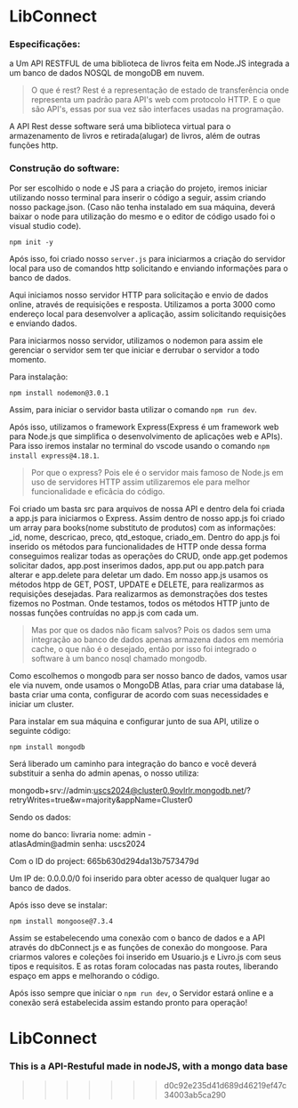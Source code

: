 # LibConnect

### Especificações:
a
Um API RESTFUL de uma biblioteca de livros feita em Node.JS integrada a um banco de dados NOSQL de mongoDB em nuvem.

> O que é rest? Rest é a representação de estado de transferência onde representa um padrão para API's web com protocolo HTTP.
> E o que são API's, essas por sua vez são interfaces usadas na programação. 

A API Rest desse software será uma biblioteca virtual para o armazenamento de livros e retirada(alugar) de livros, além de outras funções http.

### Construção do software: 

Por ser escolhido o node e JS para a criação do projeto, iremos iniciar utilizando nosso terminal para inserir o código a seguir, assim criando nosso package.json. (Caso não tenha instalado em sua máquina, deverá baixar o node para utilização do mesmo e o editor de código usado foi o visual studio code).

~~~terminal
npm init -y 
~~~ 

Após isso, foi criado nosso `server.js` para iniciarmos a criação do servidor local para uso de comandos http solicitando e enviando informações para o banco de dados. 

Aqui iniciamos nosso servidor HTTP para solicitação e envio de dados online, através de requisições e resposta. Utilizamos a porta 3000 como endereço local para desenvolver a aplicação, assim solicitando requisições e enviando dados. 

Para iniciarmos nosso servidor, utilizamos o nodemon para assim ele gerenciar o servidor sem ter que iniciar e derrubar o servidor a todo momento. 

Para instalação:
~~~terminal
npm install nodemon@3.0.1
~~~ 

Assim, para iniciar o servidor basta utilizar o comando `npm run dev`. 

Após isso, utilizamos o framework Express(Express é um framework web para Node.js que simplifica o desenvolvimento de aplicações web e APIs). Para isso iremos instalar no terminal do vscode usando o comando `npm install express@4.18.1`. 

>Por que o express? Pois ele é o servidor mais famoso de Node.js em uso de servidores HTTP assim utilizaremos ele para melhor funcionalidade e eficâcia do código. 

Foi criado um basta src para arquivos de nossa API e dentro dela foi criada a app.js para iniciarmos o Express. Assim dentro de nosso app.js foi criado um array para books(nome substituto de produtos) com as informações: _id, nome, descricao, preco, qtd_estoque, criado_em. Dentro do app.js foi inserido os métodos para funcionalidades de HTTP onde dessa forma conseguimos realizar todas as operações do CRUD, onde app.get podemos solicitar dados, app.post inserimos dados, app.put ou app.patch para alterar e app.delete para deletar um dado. Em nosso app.js usamos os métodos htpp de GET, POST, UPDATE e DELETE, para realizarmos as requisições desejadas. Para realizarmos as demonstrações dos testes fizemos no Postman. Onde testamos, todos os métodos HTTP junto de nossas funções contruídas no app.js com cada um. 

>Mas por que os dados não ficam salvos? Pois os dados sem uma integração ao banco de dados apenas armazena dados em memória cache, o que não é o desejado, então por isso foi integrado o software à um banco nosql chamado mongodb. 

Como escolhemos o mongodb para ser nosso banco de dados, vamos usar ele via nuvem, onde usamos o MongoDB Atlas, para criar uma database lá, basta criar uma conta, configurar de acordo com suas necessidades e iniciar um cluster. 

Para instalar em sua máquina e configurar junto de sua API, utilize o seguinte código: 

~~~terminal
npm install mongodb
~~~ 

Será liberado um caminho para integração do banco e você deverá substituir a senha do admin apenas, o nosso utiliza:  

mongodb+srv://admin:uscs2024@cluster0.9ovlrlr.mongodb.net/?retryWrites=true&w=majority&appName=Cluster0

Sendo os dados: 

nome do banco: livraria
nome: admin - 	
atlasAdmin@admin
senha: uscs2024

Com o ID do project: 665b630d294da13b7573479d

Um IP de: 0.0.0.0/0 foi inserido para obter acesso de qualquer lugar ao banco de dados. 

Após isso deve se instalar: 

~~~terminal
npm install mongoose@7.3.4
~~~ 

Assim se estabelecendo uma conexão com o banco de dados e a API através do dbConnect.js e as funções de conexão do mongoose. Para criarmos valores e coleções foi inserido em Usuario.js e Livro.js com seus tipos e requisitos. E as rotas foram colocadas nas pasta routes, liberando espaço em apps e melhorando o código. 

Após isso sempre que iniciar o `npm run dev`, o Servidor estará online e a conexão será estabelecida assim estando pronto para operação!

# LibConnect

### This is a API-Restuful made in nodeJS, with a mongo data base

> 
>>>>>>> d0c92e235d41d689d46219ef47c34003ab5ca290
